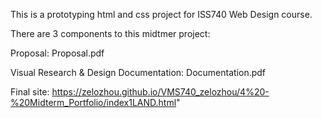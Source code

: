 This is a prototyping html and css project for ISS740 Web Design course.

There are 3 components to this midtmer project:

Proposal: Proposal.pdf

Visual Research & Design Documentation: Documentation.pdf

Final site: https://zelozhou.github.io/VMS740_zelozhou/4%20-%20Midterm_Portfolio/index1LAND.html"
